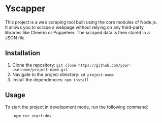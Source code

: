 # Yscapper

This project is a web scraping tool built using the core modules of Node.js. It allows you to scrape a webpage without relying on any third-party libraries like Cheerio or Puppeteer. The scraped data is then stored in a JSON file.

## Installation

1. Clone the repository: `git clone https://github.com/your-username/project-name.git`
2. Navigate to the project directory: `cd project-name`
3. Install the dependencies: `npm install`

## Usage

To start the project in development mode, run the following command:
```shell
    npm run start:dev
```


